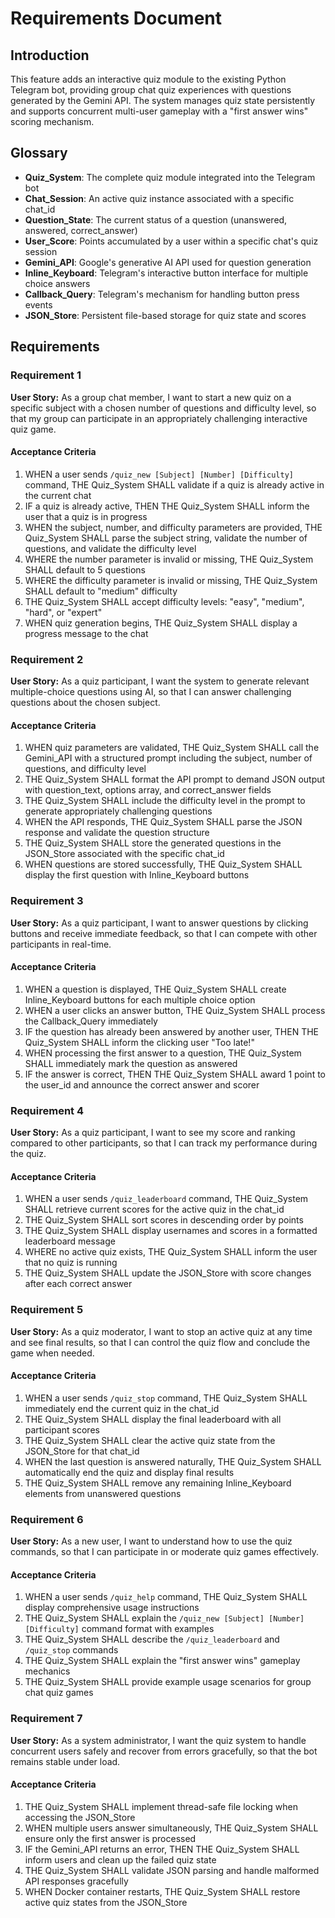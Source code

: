 # Requirements Document

## Introduction

This feature adds an interactive quiz module to the existing Python Telegram bot, providing group chat quiz experiences with questions generated by the Gemini API. The system manages quiz state persistently and supports concurrent multi-user gameplay with a "first answer wins" scoring mechanism.

## Glossary

- **Quiz_System**: The complete quiz module integrated into the Telegram bot
- **Chat_Session**: An active quiz instance associated with a specific chat_id
- **Question_State**: The current status of a question (unanswered, answered, correct_answer)
- **User_Score**: Points accumulated by a user within a specific chat's quiz session
- **Gemini_API**: Google's generative AI API used for question generation
- **Inline_Keyboard**: Telegram's interactive button interface for multiple choice answers
- **Callback_Query**: Telegram's mechanism for handling button press events
- **JSON_Store**: Persistent file-based storage for quiz state and scores

## Requirements

### Requirement 1

**User Story:** As a group chat member, I want to start a new quiz on a specific subject with a chosen number of questions and difficulty level, so that my group can participate in an appropriately challenging interactive quiz game.

#### Acceptance Criteria

1. WHEN a user sends `/quiz_new [Subject] [Number] [Difficulty]` command, THE Quiz_System SHALL validate if a quiz is already active in the current chat
2. IF a quiz is already active, THEN THE Quiz_System SHALL inform the user that a quiz is in progress
3. WHEN the subject, number, and difficulty parameters are provided, THE Quiz_System SHALL parse the subject string, validate the number of questions, and validate the difficulty level
4. WHERE the number parameter is invalid or missing, THE Quiz_System SHALL default to 5 questions
5. WHERE the difficulty parameter is invalid or missing, THE Quiz_System SHALL default to "medium" difficulty
6. THE Quiz_System SHALL accept difficulty levels: "easy", "medium", "hard", or "expert"
7. WHEN quiz generation begins, THE Quiz_System SHALL display a progress message to the chat

### Requirement 2

**User Story:** As a quiz participant, I want the system to generate relevant multiple-choice questions using AI, so that I can answer challenging questions about the chosen subject.

#### Acceptance Criteria

1. WHEN quiz parameters are validated, THE Quiz_System SHALL call the Gemini_API with a structured prompt including the subject, number of questions, and difficulty level
2. THE Quiz_System SHALL format the API prompt to demand JSON output with question_text, options array, and correct_answer fields
3. THE Quiz_System SHALL include the difficulty level in the prompt to generate appropriately challenging questions
3. WHEN the API responds, THE Quiz_System SHALL parse the JSON response and validate the question structure
4. THE Quiz_System SHALL store the generated questions in the JSON_Store associated with the specific chat_id
5. WHEN questions are stored successfully, THE Quiz_System SHALL display the first question with Inline_Keyboard buttons

### Requirement 3

**User Story:** As a quiz participant, I want to answer questions by clicking buttons and receive immediate feedback, so that I can compete with other participants in real-time.

#### Acceptance Criteria

1. WHEN a question is displayed, THE Quiz_System SHALL create Inline_Keyboard buttons for each multiple choice option
2. WHEN a user clicks an answer button, THE Quiz_System SHALL process the Callback_Query immediately
3. IF the question has already been answered by another user, THEN THE Quiz_System SHALL inform the clicking user "Too late!"
4. WHEN processing the first answer to a question, THE Quiz_System SHALL immediately mark the question as answered
5. IF the answer is correct, THEN THE Quiz_System SHALL award 1 point to the user_id and announce the correct answer and scorer

### Requirement 4

**User Story:** As a quiz participant, I want to see my score and ranking compared to other participants, so that I can track my performance during the quiz.

#### Acceptance Criteria

1. WHEN a user sends `/quiz_leaderboard` command, THE Quiz_System SHALL retrieve current scores for the active quiz in the chat_id
2. THE Quiz_System SHALL sort scores in descending order by points
3. THE Quiz_System SHALL display usernames and scores in a formatted leaderboard message
4. WHERE no active quiz exists, THE Quiz_System SHALL inform the user that no quiz is running
5. THE Quiz_System SHALL update the JSON_Store with score changes after each correct answer

### Requirement 5

**User Story:** As a quiz moderator, I want to stop an active quiz at any time and see final results, so that I can control the quiz flow and conclude the game when needed.

#### Acceptance Criteria

1. WHEN a user sends `/quiz_stop` command, THE Quiz_System SHALL immediately end the current quiz in the chat_id
2. THE Quiz_System SHALL display the final leaderboard with all participant scores
3. THE Quiz_System SHALL clear the active quiz state from the JSON_Store for that chat_id
4. WHEN the last question is answered naturally, THE Quiz_System SHALL automatically end the quiz and display final results
5. THE Quiz_System SHALL remove any remaining Inline_Keyboard elements from unanswered questions

### Requirement 6

**User Story:** As a new user, I want to understand how to use the quiz commands, so that I can participate in or moderate quiz games effectively.

#### Acceptance Criteria

1. WHEN a user sends `/quiz_help` command, THE Quiz_System SHALL display comprehensive usage instructions
2. THE Quiz_System SHALL explain the `/quiz_new [Subject] [Number] [Difficulty]` command format with examples
3. THE Quiz_System SHALL describe the `/quiz_leaderboard` and `/quiz_stop` commands
4. THE Quiz_System SHALL explain the "first answer wins" gameplay mechanics
5. THE Quiz_System SHALL provide example usage scenarios for group chat quiz games

### Requirement 7

**User Story:** As a system administrator, I want the quiz system to handle concurrent users safely and recover from errors gracefully, so that the bot remains stable under load.

#### Acceptance Criteria

1. THE Quiz_System SHALL implement thread-safe file locking when accessing the JSON_Store
2. WHEN multiple users answer simultaneously, THE Quiz_System SHALL ensure only the first answer is processed
3. IF the Gemini_API returns an error, THEN THE Quiz_System SHALL inform users and clean up the failed quiz state
4. THE Quiz_System SHALL validate JSON parsing and handle malformed API responses gracefully
5. WHEN Docker container restarts, THE Quiz_System SHALL restore active quiz states from the JSON_Store